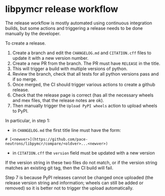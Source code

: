 # libpymcr release workflow

The release workflow is mostly automated using continuous integration builds,
but some actions and triggering a release needs to be done manually by the developer.

To create a release.

1. Create a branch and edit the `CHANGELOG.md` and `CITATION.cff` files to update it with a new version number.
2. Create a new PR from the branch. The PR must have `RELEASE` in the title.
3. This will trigger a build with multiple versions of python.
4. Review the branch, check that all tests for all python versions pass and if so merge.
5. Once merged, the CI should trigger various actions to create a github release.
6. Check that the release page is correct (has all the necessary wheels and mex files, that the release notes are ok).
7. Then manually trigger the `Upload PyPI wheels` action to upload wheels to PyPI.


In particular, in step 1:

* in `CHANGELOG.md` the first title line must have the form:

```
# [<newver>](https://github.com/pace-neutrons/libpymcr/compare/<oldver>...<newver>)
```

* in `CITATION.cff` the `version` field must be updated with a new version

If the version string in these two files do not match,
or if the version string matches an existing git tag,
then the CI build will fail.

Step 7 is because PyPI releases cannot be changed once uploaded
(the release version string and information; wheels can still be added or removed)
so it is better not to trigger the upload automatically.
